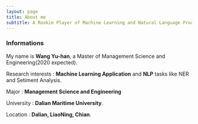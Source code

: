 ```yaml
---
layout: page
title: About me
subtitle: A Rookie Player of Machine Learning and Natural Language Processing.
---
```


### Informations

My name is **Wang Yu-han**, a Master of Management Science and Engineering(2020 expected).

Research interests : **Machine Learning Application** and **NLP** tasks like NER and Setiment Analysis.

Major : **Management Science and Engineering**

University : **Dalian Maritime University**.

Location : **Dalian, LiaoNing, Chian**.


